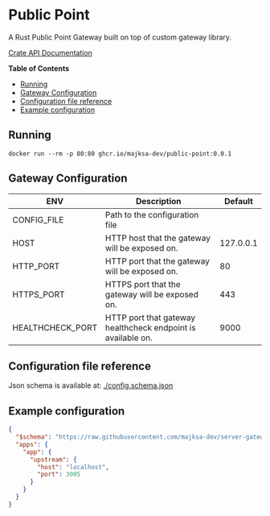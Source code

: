 # Public Point

A Rust Public Point Gateway built on top of custom gateway library.

[Crate API Documentation](https://majksa-dev.github.io/public-point/)

**Table of Contents**

- [Running](#running)
- [Gateway Configuration](#gateway-configuration)
- [Configuration file reference](#configuration-file-reference)
- [Example configuration](#example-configuration)

## Running

<!-- x-release-please-start-version -->

`docker run --rm -p 80:80 ghcr.io/majksa-dev/public-point:0.0.1`

<!-- x-release-please-end -->

## Gateway Configuration

| **ENV**          | **Description**                                              | **Default** |
| ---------------- | ------------------------------------------------------------ | ----------- |
| CONFIG_FILE      | Path to the configuration file                               |             |
| HOST             | HTTP host that the gateway will be exposed on.               | 127.0.0.1   |
| HTTP_PORT        | HTTP port that the gateway will be exposed on.               | 80          |
| HTTPS_PORT       | HTTPS port that the gateway will be exposed on.              | 443         |
| HEALTHCHECK_PORT | HTTP port that gateway healthcheck endpoint is available on. | 9000        |

## Configuration file reference

Json schema is available at: [./config.schema.json](https://raw.githubusercontent.com/majksa-dev/public-point/main/config.schema.json)

## Example configuration

```json
{
  "$schema": "https://raw.githubusercontent.com/majksa-dev/server-gateway/main/config.schema.json",
  "apps": {
    "app": {
      "upstream": {
        "host": "localhost",
        "port": 3005
      }
    }
  }
}
```

